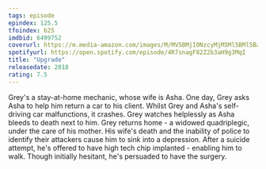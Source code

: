 ```yaml
---
tags: episode
epindex: 125.5
tfoindex: b25
imdbid: 6499752
coverurl: https://m.media-amazon.com/images/M/MV5BMjI0NzcyMjM5Ml5BMl5BanBnXkFtZTgwMzk2NzAyNTM@._V1_SY300_CR0,0,202,300_.jpg
spotifyurl: https://open.spotify.com/episode/4R7snagF82Z2b3aH9g3MqI
title: "Upgrade"
releasedate: 2018
rating: 7.5
---
```


Grey's a stay-at-home mechanic, whose wife is Asha. One day, Grey asks Asha to help him return a car to his client. Whilst Grey and Asha's self-driving car malfunctions, it crashes. Grey watches helplessly as Asha bleeds to death next to him. Grey returns home - a widowed quadriplegic, under the care of his mother. His wife's death and the inability of police to identify their attackers cause him to sink into a depression. After a suicide attempt, he's offered to have high tech chip implanted - enabling him to walk. Though initially hesitant, he's persuaded to have the surgery.